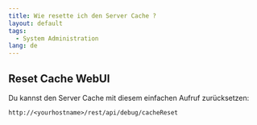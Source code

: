 ```yaml
---
title: Wie resette ich den Server Cache ?
layout: default
tags:
  - System Administration
lang: de
---
```


## Reset Cache WebUI

Du kannst den Server Cache mit diesem einfachen Aufruf zurücksetzen:

`http://<yourhostname>/rest/api/debug/cacheReset`
